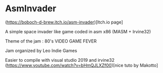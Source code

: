 # AsmInvader

(https://boboch-d-brew.itch.io/asm-invader)[Itch.io page]

A simple space invader like game coded in asm x86 (MASM + Irvine32)

Theme of the jam : 80's VIDEO GAME FEVER

Jam organized by Leo Indie Games

Easier to compile with visual studio 2019 and irvine32 (https://www.youtube.com/watch?v=bHmQJLXZf00)[nice tuto by Makotto]
